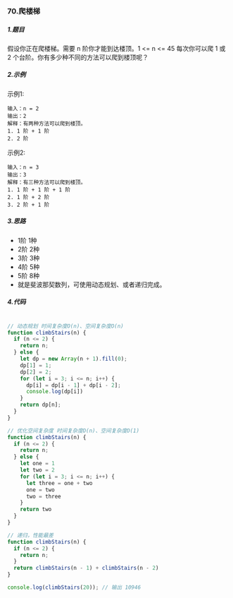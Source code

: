 ### 70.爬楼梯

##### 1.题目
假设你正在爬楼梯。需要 n 阶你才能到达楼顶。1 <= n <= 45
每次你可以爬 1 或 2 个台阶。你有多少种不同的方法可以爬到楼顶呢？

##### 2.示例
示例1:
```
输入：n = 2
输出：2
解释：有两种方法可以爬到楼顶。
1. 1 阶 + 1 阶
2. 2 阶
```

示例2:
```
输入：n = 3
输出：3
解释：有三种方法可以爬到楼顶。
1. 1 阶 + 1 阶 + 1 阶
2. 1 阶 + 2 阶
3. 2 阶 + 1 阶
```

##### 3.思路
 * 1阶 1种
 * 2阶 2种
 * 3阶 3种
 * 4阶 5种
 * 5阶 8种
 * 就是斐波那契数列，可使用动态规划、或者递归完成。

##### 4.代码
```javascript
  
// 动态规划 时间复杂度O(n)、空间复杂度O(n)
function climbStairs(n) {
  if (n <= 2) {
    return n;
  } else {
    let dp = new Array(n + 1).fill(0);
    dp[1] = 1;
    dp[2] = 2;
    for (let i = 3; i <= n; i++) {
      dp[i] = dp[i - 1] + dp[i - 2];
      console.log(dp[i])
    }
    return dp[n];
  }
}

// 优化空间复杂度 时间复杂度O(n)、空间复杂度O(1)
function climbStairs(n) {
  if (n <= 2) {
    return n;
  } else {
    let one = 1
    let two = 2
    for (let i = 3; i <= n; i++) {
      let three = one + two
      one = two
      two = three
    }
    return two
  }
}

// 递归，性能最差
function climbStairs(n) {
  if (n <= 2) {
    return n;
  }
  return climbStairs(n - 1) + climbStairs(n - 2)
}

console.log(climbStairs(20)); // 输出 10946
```